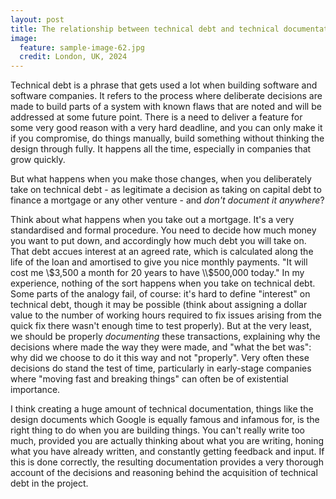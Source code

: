 ```yaml
---
layout: post
title: The relationship between technical debt and technical documentation
image:
  feature: sample-image-62.jpg
  credit: London, UK, 2024
---
```


Technical debt is a phrase that gets used a lot when building software and software companies. It refers to the process where deliberate decisions are made to build parts of a system with known flaws that are noted and will be addressed at some future point. There is a need to deliver a feature for some very good reason with a very hard deadline, and you can only make it if you compromise, do things manually, build something without thinking the design through fully. It happens all the time, especially in companies that grow quickly. 

But what happens when you make those changes, when you deliberately take on technical debt - as legitimate a decision as taking on capital debt to finance a mortgage or any other venture - and *don't document it anywhere*?

Think about what happens when you take out a mortgage. It's a very standardised and formal procedure. You need to decide how much money you want to put down, and accordingly how much debt you will take on. That debt accues interest at an agreed rate, which is calculated along the life of the loan and amortised to give you nice monthly payments. "It will cost me \\$3,500 a month for 20 years to have \\$500,000 today." In my experience, nothing of the sort happens when you take on technical debt. Some parts of the analogy fail, of course: it's hard to define "interest" on technical debt, though it may be possible (think about assigning a dollar value to the number of working hours required to fix issues arising from the quick fix there wasn't enough time to test properly). But at the very least, we should be properly *documenting* these transactions, explaining why the decisions where made the way they were made, and "what the bet was": why did we choose to do it this way and not "properly". Very often these decisions do stand the test of time, particularly in early-stage companies where "moving fast and breaking things" can often be of existential importance. 

I think creating a huge amount of technical documentation, things like the design documents which Google is equally famous and infamous for, is the right thing to do when you are building things. You can't really write too much, provided you are actually thinking about what you are writing, honing what you have already written, and constantly getting feedback and input. If this is done correctly, the resulting documentation provides a very thorough account of the decisions and reasoning behind the acquisition of technical debt in the project. 
